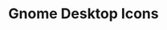 ---
title: "Gnome Desktop Icons"
description: "My custom Fedora icons"
image: {
    src: "https://api.lorem.space/image/book?w=80&h=80&hash=g132zbta",
    alt: "Python 3.5"
}
---